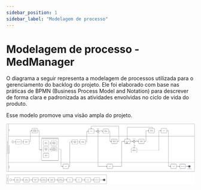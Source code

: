 ```yaml
---
sidebar_position: 1
sidebar_label: "Modelagem de processo"
---
```


# Modelagem de processo - MedManager

O diagrama a seguir representa a modelagem de processos utilizada para o gerenciamento do backlog do projeto. Ele foi elaborado com base nas práticas de BPMN (Business Process Model and Notation) para descrever de forma clara e padronizada as atividades envolvidas no ciclo de vida do produto.

Esse modelo promove uma visão ampla do projeto.

![Diagrama BPMN](../imagens/diagrama_bpmn.svg)
